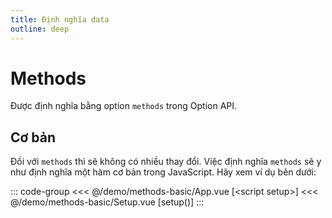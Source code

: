 ```yaml
---
title: Định nghĩa data
outline: deep
---
```


# Methods

Được định nghĩa bằng option `methods` trong Option API.

## Cơ bản

Đối với `methods` thì sẽ không có nhiều thay đổi. Việc định nghĩa `methods` sẽ y như định nghĩa một hàm cơ bản trong JavaScript. Hãy xem ví dụ bên dưới:

::: code-group
<<< @/demo/methods-basic/App.vue [&lt;script setup&gt;]
<<< @/demo/methods-basic/Setup.vue [setup()]
:::

<DemoBlock>
<MethodsBasic/>
</DemoBlock>

<script setup>
import {default as MethodsBasic} from "../demo/methods-basic/App.vue";
</script>